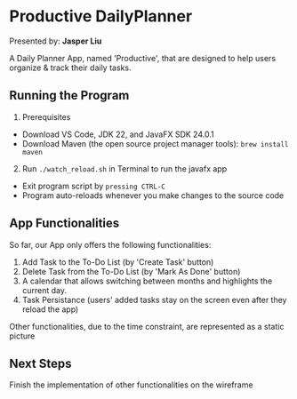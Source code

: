 # Productive DailyPlanner

Presented by: **Jasper Liu**

A Daily Planner App, named 'Productive', that are designed to help users organize & track their daily tasks.

## Running the Program

1. Prerequisites

- Download VS Code, JDK 22, and JavaFX SDK 24.0.1
- Download Maven (the open source project manager tools): `brew install maven`

2. Run `./watch_reload.sh` in Terminal to run the javafx app

- Exit program script by `pressing CTRL-C`
- Program auto-reloads whenever you make changes to the source code

## App Functionalities

So far, our App only offers the following functionalities:

1. Add Task to the To-Do List (by 'Create Task' button)
2. Delete Task from the To-Do List (by 'Mark As Done' button)
3. A calendar that allows switching between months and highlights the current day.
4. Task Persistance (users' added tasks stay on the screen even after they reload the app)

Other functionalities, due to the time constraint, are represented as a static picture

## Next Steps

Finish the implementation of other functionalities on the wireframe
